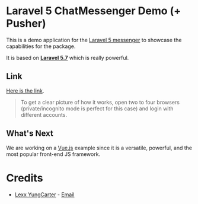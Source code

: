 # Laravel 5 ChatMessenger Demo (+ Pusher)

This is a demo application for the [Laravel 5 messenger](https://github.com/lexxyungcarter/laravel-5-messenger) to showcase the capabilities for the package.

It is based on [**Laravel 5.7**](https://laravel.com) which is really powerful.

## Link

[Here is the link](https://messenger.acelords.space).
> To get a clear picture of how it works, open two to four browsers (private/incognito mode is perfect for this case) and login with different accounts.

## What's Next

We are working on a [Vue.js](https://vuejs.org) example since it is a versatile, powerful, and the most popular front-end JS framework.

# Credits
- [Lexx YungCarter](https://github.com/lexxyungcarter/)  - [Email](mailto:lexxyungcarter@gmail.com)
